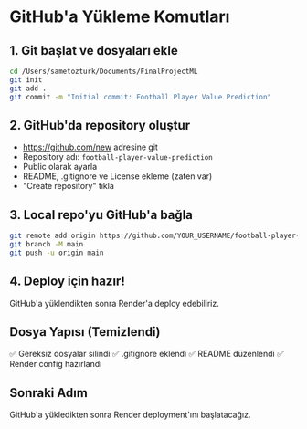# GitHub'a Yükleme Komutları

## 1. Git başlat ve dosyaları ekle
```bash
cd /Users/sametozturk/Documents/FinalProjectML
git init
git add .
git commit -m "Initial commit: Football Player Value Prediction"
```

## 2. GitHub'da repository oluştur
- https://github.com/new adresine git
- Repository adı: `football-player-value-prediction`
- Public olarak ayarla
- README, .gitignore ve License ekleme (zaten var)
- "Create repository" tıkla

## 3. Local repo'yu GitHub'a bağla
```bash
git remote add origin https://github.com/YOUR_USERNAME/football-player-value-prediction.git
git branch -M main
git push -u origin main
```

## 4. Deploy için hazır!
GitHub'a yüklendikten sonra Render'a deploy edebiliriz.

## Dosya Yapısı (Temizlendi)
✅ Gereksiz dosyalar silindi
✅ .gitignore eklendi
✅ README düzenlendi
✅ Render config hazırlandı

## Sonraki Adım
GitHub'a yükledikten sonra Render deployment'ını başlatacağız.